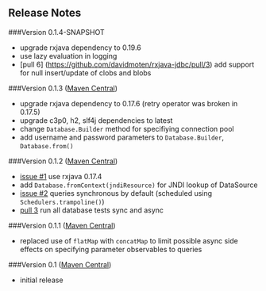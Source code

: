 Release Notes
---------------
###Version 0.1.4-SNAPSHOT
* upgrade rxjava dependency to 0.19.6
* use lazy evaluation in logging
* [pull 6] (https://github.com/davidmoten/rxjava-jdbc/pull/3) add support for null insert/update of clobs and blobs

###Version 0.1.3 ([Maven Central](http://search.maven.org/#artifactdetails%7Ccom.github.davidmoten%7Crxjava-jdbc%7C0.1.3%7Cjar))
* upgrade rxjava dependency to 0.17.6 (retry operator was broken in 0.17.5)
* upgrade c3p0, h2, slf4j dependencies to latest
* change ```Database.Builder``` method for specifiying connection pool
* add username and password parameters to ```Database.Builder```, ```Database.from()```

###Version 0.1.2 ([Maven Central](http://search.maven.org/#artifactdetails%7Ccom.github.davidmoten%7Crxjava-jdbc%7C0.1.2%7Cjar))
* [issue #1](https://github.com/davidmoten/rxjava-jdbc/issues/1) use rxjava 0.17.4
* add ```Database.fromContext(jndiResource)``` for JNDI lookup of DataSource 
* [issue #2](https://github.com/davidmoten/rxjava-jdbc/issues/2) queries synchronous by default (scheduled using ```Schedulers.trampoline()```)
* [pull 3](https://github.com/davidmoten/rxjava-jdbc/pull/3) run all database tests sync and async 

###Version 0.1.1 ([Maven Central](http://search.maven.org/#artifactdetails%7Ccom.github.davidmoten%7Crxjava-jdbc%7C0.1.1%7Cjar))
* replaced use of ```flatMap``` with ```concatMap``` to limit possible async side effects on specifying parameter observables to queries

###Version 0.1 ([Maven Central](http://search.maven.org/#artifactdetails%7Ccom.github.davidmoten%7Crxjava-jdbc%7C0.1%7Cjar))
* initial release
